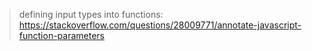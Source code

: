 > defining input types into functions: https://stackoverflow.com/questions/28009771/annotate-javascript-function-parameters